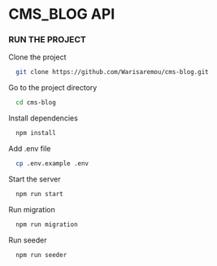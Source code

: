 # CMS_BLOG API

### RUN THE PROJECT

Clone the project

```bash
  git clone https://github.com/Warisaremou/cms-blog.git
```

Go to the project directory

```bash
  cd cms-blog
```

Install dependencies

```bash
  npm install
```

Add .env file

```bash
  cp .env.example .env
```

Start the server

```bash
  npm run start
```

Run migration

```bash
  npm run migration
```

Run seeder

```bash
  npm run seeder
```
